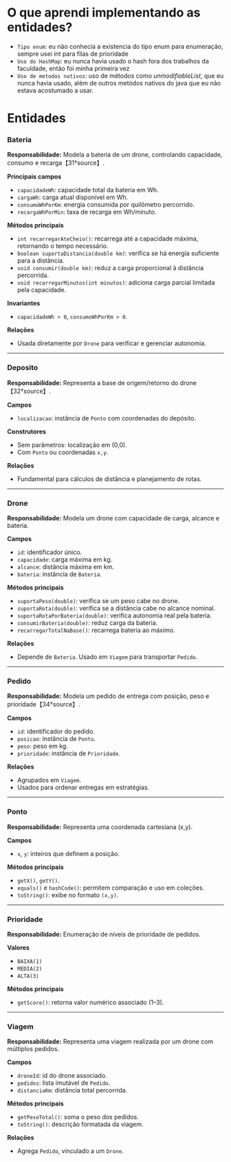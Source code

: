 # O que aprendi implementando as entidades?

- `Tipo enum`: eu não conhecia a existencia do tipo enum para enumeração, sempre usei int para filas de prioridade
- `Uso do HashMap`: eu nunca havia usado o hash fora dos trabalhos da faculdade, então foi minha primeira vez 
- `Uso de metodos nativos`: uso de métodos como *unmodifiableList*, que eu nunca havia usado, além de outros metódos nativos do java que eu não estava acostumado a usar.

# Entidades

### Bateria
**Responsabilidade:** Modela a bateria de um drone, controlando capacidade, consumo e recarga【31†source】.

**Principais campos**
- `capacidadeWh`: capacidade total da bateria em Wh.
- `cargaWh`: carga atual disponível em Wh.
- `consumoWhPorKm`: energia consumida por quilômetro percorrido.
- `recargaWhPorMin`: taxa de recarga em Wh/minuto.


**Métodos principais**
- `int recarregarAteCheio()`: recarrega até a capacidade máxima, retornando o tempo necessário.
- `boolean suportaDistancia(double km)`: verifica se há energia suficiente para a distância.
- `void consumir(double km)`: reduz a carga proporcional à distância percorrida.
- `void recarregarMinutos(int minutos)`: adiciona carga parcial limitada pela capacidade.

**Invariantes**
- `capacidadeWh > 0`, `consumoWhPorKm > 0`.

**Relações**
- Usada diretamente por `Drone` para verificar e gerenciar autonomia.

---

### Deposito
**Responsabilidade:** Representa a base de origem/retorno do drone【32†source】.

**Campos**
- `localizacao`: instância de `Ponto` com coordenadas do depósito.

**Construtores**
- Sem parâmetros: localização em (0,0).
- Com `Ponto` ou coordenadas `x,y`.

**Relações**
- Fundamental para cálculos de distância e planejamento de rotas.

---

### Drone
**Responsabilidade:** Modela um drone com capacidade de carga, alcance e bateria.

**Campos**
- `id`: identificador único.
- `capacidade`: carga máxima em kg.
- `alcance`: distância máxima em km.
- `bateria`: instância de `Bateria`.

**Métodos principais**
- `suportaPeso(double)`: verifica se um peso cabe no drone.
- `suportaRota(double)`: verifica se a distância cabe no alcance nominal.
- `suportaRotaPorBateria(double)`: verifica autonomia real pela bateria.
- `consumirBateria(double)`: reduz carga da bateria.
- `recarregarTotalNaBase()`: recarrega bateria ao máximo.

**Relações**
- Depende de `Bateria`. Usado em `Viagem` para transportar `Pedido`.

---

### Pedido
**Responsabilidade:** Modela um pedido de entrega com posição, peso e prioridade【34†source】.

**Campos**
- `id`: identificador do pedido.
- `posicao`: instância de `Ponto`.
- `peso`: peso em kg.
- `prioridade`: instância de `Prioridade`.

**Relações**
- Agrupados em `Viagem`.
- Usados para ordenar entregas em estratégias.

---


### Ponto
**Responsabilidade:** Representa uma coordenada cartesiana (x,y).

**Campos**
- `x`, `y`: inteiros que definem a posição.

**Métodos principais**
- `getX()`, `getY()`.
- `equals()` e `hashCode()`: permitem comparação e uso em coleções.
- `toString()`: exibe no formato `(x,y)`.

---

### Prioridade
**Responsabilidade:** Enumeração de níveis de prioridade de pedidos.

**Valores**
- `BAIXA(1)`
- `MEDIA(2)`
- `ALTA(3)`

**Métodos principais**
- `getScore()`: retorna valor numérico associado (1–3).

---

### Viagem
**Responsabilidade:** Representa uma viagem realizada por um drone com múltiplos pedidos.

**Campos**
- `droneId`: id do drone associado.
- `pedidos`: lista imutável de `Pedido`.
- `distanciaKm`: distância total percorrida.

**Métodos principais**
- `getPesoTotal()`: soma o peso dos pedidos.
- `toString()`: descrição formatada da viagem.

**Relações**
- Agrega `Pedido`, vinculado a um `Drone`.
